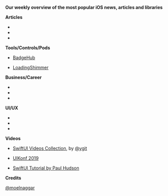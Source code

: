 **Our weekly overview of the most popular iOS news, articles and libraries**


**Articles**

*
*
*

**Tools/Controls/Pods**

* [BadgeHub](https://github.com/jogendra/BadgeHub)

* [LoadingShimmer](https://github.com/jogendra/LoadingShimmer)

**Business/Career**

*
*
*

**UI/UX**

*
*
*

**Videos**

* [SwiftUI Videos Collection](https://github.com/ygit/swiftui), by [@ygit](https://github.com/ygit)

* [UIKonf 2019](https://www.youtube.com/playlist?list=PLdr22uU_wISr-FYeKblv3LMe_kHFzRFBw)

* [SwiftUI Tutorial by Paul Hudson](https://www.youtube.com/watch?v=stSB04C4iS4)

**Credits**
 
[@moelnaggar](https://github.com/MoElnaggar14)
